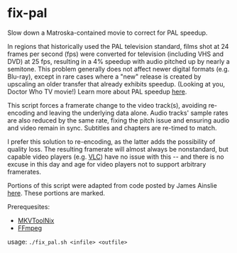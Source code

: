 # fix-pal

Slow down a Matroska-contained movie to correct for PAL speedup.

In regions that historically used the PAL television standard, films shot at 24
frames per second (fps) were converted for television (including VHS and DVD)
at 25 fps, resulting in a 4% speedup with audio pitched up by nearly a
semitone. This problem generally does not affect newer digital formats (e.g.
Blu-ray), except in rare cases where a "new" release is created by upscaling an
older transfer that already exhibits speedup. (Looking at you, Doctor Who TV
movie!) Learn more about PAL speedup
[here](https://en.wikipedia.org/wiki/576i#PAL_speed-up).

This script forces a framerate change to the video track(s), avoiding
re-encoding and leaving the underlying data alone. Audio tracks' sample rates
are also reduced by the same rate, fixing the pitch issue and ensuring audio
and video remain in sync. Subtitles and chapters are re-timed to match.

I prefer this solution to re-encoding, as the latter adds the possibility of
quality loss. The resulting framerate will almost always be nonstandard, but
capable video players (e.g. [VLC](https://www.videolan.org/vlc/index.html))
have no issue with this -- and there is no excuse in this day and age for video
players not to support arbitrary framerates.

Portions of this script were adapted from code posted by James Ainslie
[here](https://blog.delx.net.au/2016/05/fixing-pal-speedup-and-how-film-and-video-work/comment-page-1/#comment-100160). These portions are marked.

Prerequesites:
- [MKVToolNix](https://mkvtoolnix.download)
- [FFmpeg](https://ffmpeg.org)

usage: `./fix_pal.sh <infile> <outfile>`
